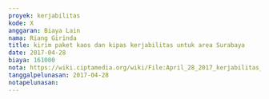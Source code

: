 ```yaml
---
proyek: kerjabilitas
kode: X
anggaran: Biaya Lain
nama: Riang Girinda
title: kirim paket kaos dan kipas kerjabilitas untuk area Surabaya
date: 2017-04-28
biaya: 161000
nota: https://wiki.ciptamedia.org/wiki/File:April_28_2017_kerjabilitas_X_logistic_surabaya_ginda895.jpg
tanggalpelunasan: 2017-04-28
notapelunasan:
---
```

